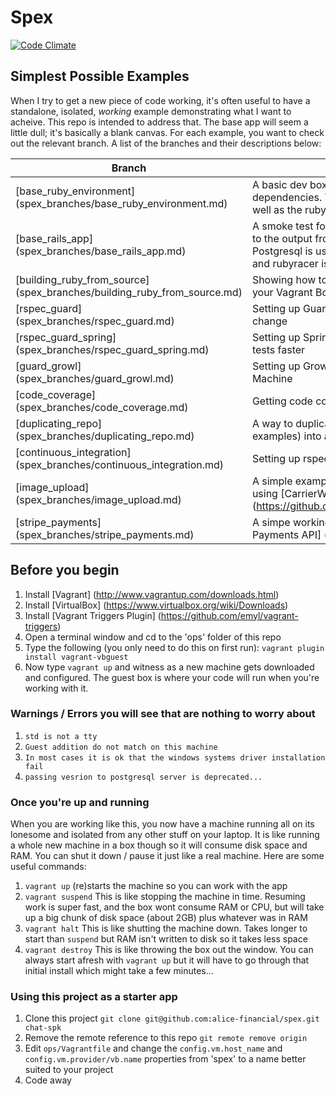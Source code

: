 Spex
====

[![Code Climate](https://codeclimate.com/github/eyefodder/spex/badges/gpa.svg)](https://codeclimate.com/github/eyefodder/spex)

## Simplest Possible Examples

When I try to get a new piece of code working, it's often useful to have a standalone, isolated, _working_   example demonstrating what I want to acheive. This repo is intended to address that. The base app will seem a little dull; it's basically a blank canvas. For each example, you want to check out the relevant branch. A list of the branches and their descriptions below:

Branch | Description
-------|------------
[base_ruby_environment] (spex_branches/base_ruby_environment.md) | A basic dev box for ruby development. No Rails dependencies. The box installs postgres and sqlite, as well as the ruby 2.1 dev package (can be configured)
[base_rails_app] (spex_branches/base_rails_app.md) | A smoke test for a rails dev environment, and as close to the output from `rails new ...` as possible. Postgresql is used for Active record instead of SQlite and rubyracer is used as a JavaScript runtime
[building_ruby_from_source] (spex_branches/building_ruby_from_source.md)| Showing how to compile Ruby from source as part of your Vagrant Box setup
[rspec_guard] (spex_branches/rspec_guard.md) | Setting up Guard to to run your RSpec tests when files change
[rspec_guard_spring] (spex_branches/rspec_guard_spring.md) | Setting up Spring with Rspec and Guard to run your tests faster
[guard_growl] (spex_branches/guard_growl.md) | Setting up Growl to get notifications from your Virtual Machine
[code_coverage] (spex_branches/code_coverage.md) | Getting code coverage setup on your app
[duplicating_repo] (spex_branches/duplicating_repo.md) | A way to duplicate a rails app (e.g. one of these examples) into a new repo
[continuous_integration] (spex_branches/continuous_integration.md) | Setting up rspec to output Ci friendly reports
[image_upload] (spex_branches/image_upload.md) | A simple example of uploading images to the server using [CarrierWave] (https://github.com/carrierwaveuploader/carrierwave)
[stripe_payments] (spex_branches/stripe_payments.md) | A simpe working example showing use of the [Stripe Payments API] (https://stripe.com/docs/api)


## Before you begin
1. Install [Vagrant] (http://www.vagrantup.com/downloads.html)
2. Install [VirtualBox] (https://www.virtualbox.org/wiki/Downloads)
3. Install [Vagrant Triggers Plugin] (https://github.com/emyl/vagrant-triggers)
4. Open a terminal window and cd to the 'ops' folder of this repo
5. Type the following (you only need to do this on first run): `vagrant plugin install vagrant-vbguest`
6. Now type `vagrant up` and witness as a new machine gets downloaded and configured. The guest box is where your code will run when you're working with it.


### Warnings / Errors you will see that are nothing to worry about
1. `std is not a tty`
2. `Guest addition do not match on this machine`
3. `In most cases it is ok that the windows systems driver installation fail`
4. `passing vesrion to postgresql server is deprecated...`

### Once you're up and running
When you are working like this, you now have a machine running all on its lonesome and isolated from any other stuff on your laptop. It is like running a whole new machine in a box though so it will consume disk space and RAM. You can shut it down / pause it just like a real machine. Here are some useful commands:

1. `vagrant up` (re)starts the machine so you can work with the app
2. `vagrant suspend` This is like stopping the machine in time. Resuming work is super fast, and the box wont consume RAM or CPU, but will take up a big chunk of disk space (about 2GB) plus whatever was in RAM
3. `vagrant halt` This is like shutting the machine down. Takes longer to start than `suspend` but RAM isn't written to disk so it takes less space
4. `vagrant destroy` This is like throwing the box out the window. You can always start afresh with `vagrant up` but it will have to go through that initial install which might take a few minutes...

### Using this project as a starter app

1. Clone this project `git clone git@github.com:alice-financial/spex.git chat-spk`
2. Remove the remote reference to this repo `git remote remove origin`
4. Edit `ops/Vagrantfile` and change the `config.vm.host_name` and `config.vm.provider/vb.name` properties from 'spex' to a name better suited to your project
5. Code away
